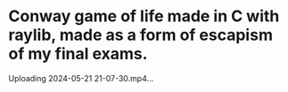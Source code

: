 # Conway game of life made in C with raylib, made as a form of escapism of my final exams.



Uploading 2024-05-21 21-07-30.mp4…

